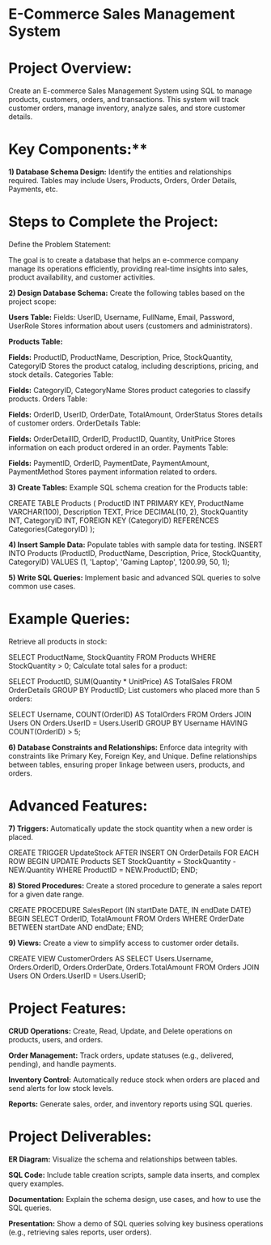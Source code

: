 # E-Commerce Sales Management System

# Project Overview:
Create an E-commerce Sales Management System using SQL to manage products, customers, orders, and transactions. This system will track customer orders, manage inventory, analyze sales, and store customer details.

# Key Components:**
**1) Database Schema Design:**
Identify the entities and relationships required.
Tables may include Users, Products, Orders, Order Details, Payments, etc.
# Steps to Complete the Project:
Define the Problem Statement:

The goal is to create a database that helps an e-commerce company manage its operations efficiently, providing real-time insights into sales, product availability, and customer activities.

**2) Design Database Schema:**
Create the following tables based on the project scope:

**Users Table:**
Fields: UserID, Username, FullName, Email, Password, UserRole
Stores information about users (customers and administrators).

**Products Table:**

**Fields:** ProductID, ProductName, Description, Price, StockQuantity, CategoryID
Stores the product catalog, including descriptions, pricing, and stock details.
Categories Table:

**Fields:** CategoryID, CategoryName
Stores product categories to classify products.
Orders Table:

**Fields:** OrderID, UserID, OrderDate, TotalAmount, OrderStatus
Stores details of customer orders.
OrderDetails Table:

**Fields:** OrderDetailID, OrderID, ProductID, Quantity, UnitPrice
Stores information on each product ordered in an order.
Payments Table:

**Fields:** PaymentID, OrderID, PaymentDate, PaymentAmount, PaymentMethod
Stores payment information related to orders.

**3) Create Tables:**
Example SQL schema creation for the Products table:

CREATE TABLE Products (
    ProductID INT PRIMARY KEY,
    ProductName VARCHAR(100),
    Description TEXT,
    Price DECIMAL(10, 2),
    StockQuantity INT,
    CategoryID INT,
    FOREIGN KEY (CategoryID) REFERENCES Categories(CategoryID)
);

**4) Insert Sample Data:** 
Populate tables with sample data for testing.
INSERT INTO Products (ProductID, ProductName, Description, Price, StockQuantity, CategoryID)
VALUES (1, 'Laptop', 'Gaming Laptop', 1200.99, 50, 1);

**5) Write SQL Queries:**
Implement basic and advanced SQL queries to solve common use cases.
# Example Queries:
Retrieve all products in stock:

SELECT ProductName, StockQuantity 
FROM Products 
WHERE StockQuantity > 0;
Calculate total sales for a product:

SELECT ProductID, SUM(Quantity * UnitPrice) AS TotalSales
FROM OrderDetails
GROUP BY ProductID;
List customers who placed more than 5 orders:

SELECT Username, COUNT(OrderID) AS TotalOrders
FROM Orders 
JOIN Users ON Orders.UserID = Users.UserID
GROUP BY Username
HAVING COUNT(OrderID) > 5;

**6) Database Constraints and Relationships:**
Enforce data integrity with constraints like Primary Key, Foreign Key, and Unique.
Define relationships between tables, ensuring proper linkage between users, products, and orders.
# Advanced Features:

**7) Triggers:**
Automatically update the stock quantity when a new order is placed.

CREATE TRIGGER UpdateStock AFTER INSERT ON OrderDetails
FOR EACH ROW
BEGIN
   UPDATE Products
   SET StockQuantity = StockQuantity - NEW.Quantity
   WHERE ProductID = NEW.ProductID;
END;

**8) Stored Procedures:**
Create a stored procedure to generate a sales report for a given date range.

CREATE PROCEDURE SalesReport (IN startDate DATE, IN endDate DATE)
BEGIN
   SELECT OrderID, TotalAmount
   FROM Orders
   WHERE OrderDate BETWEEN startDate AND endDate;
END;

**9) Views:**
Create a view to simplify access to customer order details.

CREATE VIEW CustomerOrders AS
SELECT Users.Username, Orders.OrderID, Orders.OrderDate, Orders.TotalAmount
FROM Orders
JOIN Users ON Orders.UserID = Users.UserID;

# Project Features:

**CRUD Operations:**
Create, Read, Update, and Delete operations on products, users, and orders.

**Order Management:**
Track orders, update statuses (e.g., delivered, pending), and handle payments.

**Inventory Control:**
Automatically reduce stock when orders are placed and send alerts for low stock levels.

**Reports:**
Generate sales, order, and inventory reports using SQL queries.

# Project Deliverables:

**ER Diagram:** Visualize the schema and relationships between tables.

**SQL Code:** Include table creation scripts, sample data inserts, and complex query examples.

**Documentation:** Explain the schema design, use cases, and how to use the SQL queries.

**Presentation:** Show a demo of SQL queries solving key business operations (e.g., retrieving sales reports, user orders).


